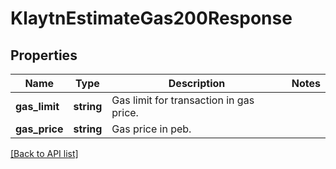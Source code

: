 # KlaytnEstimateGas200Response

## Properties

Name | Type | Description | Notes
------------ | ------------- | ------------- | -------------
**gas_limit** | **string** | Gas limit for transaction in gas price. |
**gas_price** | **string** | Gas price in peb. |

[[Back to API list]](../../README.md#api-endpoints)
